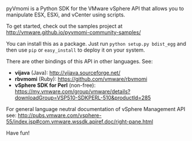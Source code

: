 pyVmomi is a Python SDK for the VMware vSphere API that allows you to
manipulate ESX, ESXi, and vCenter using scripts.

To get started, check out the samples project at http://vmware.github.io/pyvmomi-community-samples/

You can install this as a package. Just run `python setup.py bdist_egg`
and then use `pip` or `easy_install` to deploy it on your system.

There are other bindings of this API in other languages. See:

* **vijava** (Java): http://vijava.sourceforge.net/
* **rbvmomi** (Ruby): https://github.com/vmware/rbvmomi
* **vSphere SDK for Perl** (non-free): https://my.vmware.com/group/vmware/details?downloadGroup=VSP510-SDKPERL-510&productId=285

For general language neutral documentation of vSphere Management API see:
http://pubs.vmware.com/vsphere-55/index.jsp#com.vmware.wssdk.apiref.doc/right-pane.html

Have fun!
